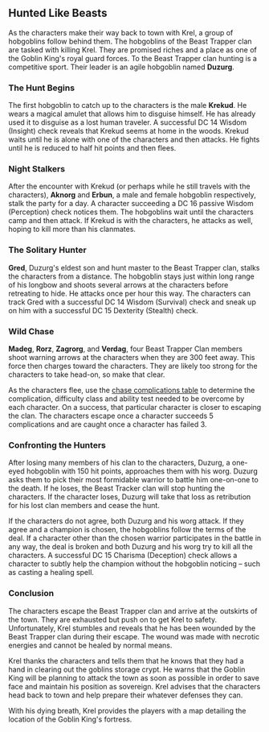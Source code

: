 ## Hunted Like Beasts
As the characters make their way back to town with Krel, a group of hobgoblins follow behind them. The hobgoblins of the Beast Trapper clan are tasked with killing Krel. They are promised riches and a place as one of the Goblin King's royal guard forces. To the Beast Trapper clan hunting is a competitive sport. Their leader is an agile hobgoblin named **Duzurg**.

### The Hunt Begins
The first hobgoblin to catch up to the characters is the male **Krekud**. He wears a magical amulet that allows him to disguise himself. He has already used it to disguise as a lost human traveler. A successful DC 14 Wisdom (Insight) check reveals that Krekud seems at home in the woods. Krekud waits until he is alone with one of the characters and then attacks. He fights until he is reduced to half hit points and then flees.

### Night Stalkers
After the encounter with Krekud (or perhaps while he still travels with the characters), **Aknorg** and **Erbun**, a male and female hobgoblin respectively, stalk the party for a day. A character succeeding a DC 16 passive Wisdom (Perception) check notices them. The hobgoblins wait until the characters camp and then attack. If Krekud is with the characters, he attacks as well, hoping to kill more than his clanmates.

### The Solitary Hunter
**Gred**, Duzurg's eldest son and hunt master to the Beast Trapper clan, stalks the characters from a distance. The hobgoblin stays just within long range of his longbow and shoots several arrows at the characters before retreating to hide. He attacks once per hour this way. The characters can track Gred with a successful DC 14 Wisdom (Survival) check and sneak up on him with a successful DC 15 Dexterity (Stealth) check.

### Wild Chase
**Madeg**, **Rorz**, **Zagrorg**, and **Verdag**, four Beast Trapper Clan members shoot warning arrows at the characters when they are 300 feet away. This force then charges toward the characters. They are likely too strong for the characters to take head-on, so make that clear.

As the characters flee, use the [chase complications table](../../references/tables/chase-complications.md) to determine the complication, difficulty class and ability test needed to be overcome by each character. On a success, that particular character is closer to escaping the clan. The characters escape once a character succeeds 5 complications and are caught once a character has failed 3.

### Confronting the Hunters
After losing many members of his clan to the characters, Duzurg, a one-eyed hobgoblin with 150 hit points, approaches them with his worg. Duzurg asks them to pick their most formidable warrior to battle him one-on-one to the death. If he loses, the Beast Tracker clan will stop hunting the characters. If the character loses, Duzurg will take that loss as retribution for his lost clan members and cease the hunt.

If the characters do not agree, both Duzurg and his worg attack. If they agree and a champion is chosen, the hobgoblins follow the terms of the deal. If a character other than the chosen warrior participates in the battle in any way, the deal is broken and both Duzurg and his worg try to kill all the characters. A successful DC 15 Charisma (Deception) check allows a character to subtly help the champion without the hobgoblin noticing – such as casting a healing spell.

### Conclusion
The characters escape the Beast Trapper clan and arrive at the outskirts of the town. They are exhausted but push on to get Krel to safety. Unfortunately, Krel stumbles and reveals that he has been wounded by the Beast Trapper clan during their escape. The wound was made with necrotic energies and cannot be healed by normal means.

Krel thanks the characters and tells them that he knows that they had a hand in clearing out the goblins storage crypt. He warns that the Goblin King will be planning to attack the town as soon as possible in order to save face and maintain his position as sovereign. Krel advises that the characters head back to town and help prepare their whatever defenses they can.

With his dying breath, Krel provides the players with a map detailing the location of the Goblin King's fortress.